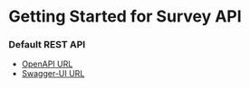 # Getting Started for Survey API

### Default REST API
* [OpenAPI URL](http://localhost:8080/api/v3/api-docs)
* [Swagger-UI URL](http://localhost:8080/api/swagger-ui.html)

